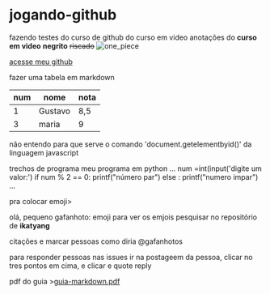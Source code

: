 # jogando-github
fazendo testes do curso de github do curso em video
anotações do **curso em video**
**negrito**
~~riscado~~
![one_piece](https://user-images.githubusercontent.com/124292120/230935425-c5efdb52-98e6-4436-a0e2-4ada12d2405d.jpg)

[acesse meu github](github.com)

fazer uma tabela em markdown

num| nome|nota
---|---|---
1|Gustavo|8,5
3|maria|9

não entendo para que serve o comando 'document.getelementbyid()' da linguagem javascript

trechos de programa
meu programa em python
...
num =int(input('digite um valor:')
if num % 2 == 0:
printf("número par")
else :
printf("numero impar")
...

pra colocar emoji>

olá, pequeno gafanhoto: emoji
para ver os emjois pesquisar no repositório de **ikatyang** 

citações e marcar pessoas
como diria @gafanhotos





para responder pessoas nas issues 
ir na postageem da pessoa, clicar no tres pontos em cima, e clicar e quote reply

pdf do guia >[guia-markdown.pdf](https://github.com/Hectordossantos/jogando-github/files/11192092/guia-markdown.pdf)

